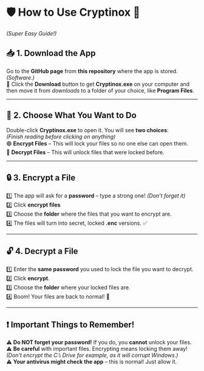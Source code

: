 # 🛡️ **How to Use Cryptinox** 🔐  
*(Super Easy Guide!)*  

## 📥 **1. Download the App**  
Go to the **GitHub page** from **this repository** where the app is stored. *(Software.)*  
🔗 Click the **Download** button to get **Cryptinox.exe** on your computer and then move it from *downloads* to a folder of your choice, like **Program Files**.  

---

## 📂 **2. Choose What You Want to Do**  
Double-click **Cryptinox.exe** to open it. You will see **two choices**:  
*(Finish reading before clicking on anything)*  
🟢 **Encrypt Files** – This will lock your files so no one else can open them.  
🔴 **Decrypt Files** – This will unlock files that were locked before.  

---

## 🔒 **3. Encrypt a File**  
1️⃣ The app will ask for a **password** – type a strong one! *(Don’t forget it)*  
2️⃣ Click **encrypt files**  
3️⃣ Choose the **folder** where the files that you want to encrypt are.  
4️⃣ The files will turn into secret, locked **.enc** versions. ✅  

---

## 🔓 **4. Decrypt a File**  
1️⃣ Enter the **same password** you used to lock the file you want to decrypt.  
2️⃣ Click **encrypt**.  
3️⃣ Choose the **folder** where your locked files are.  
4️⃣ Boom! Your files are back to normal! 🎉  

---

## ❗ **Important Things to Remember!**  
⚠️ **Do NOT forget your password!** If you do, you **cannot** unlock your files.  
⚠️ **Be careful** with important files. Encrypting means locking them away! *(Don't encrypt the C:\ Drive for example, as it will corrupt Windows.)*  
⚠️ **Your antivirus might check the app** – this is normal! Just allow it.  
